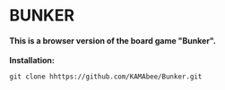# BUNKER


#### This is a browser version of the board game "Bunker".




**Installation:**

```
git clone hhttps://github.com/KAMAbee/Bunker.git
```
